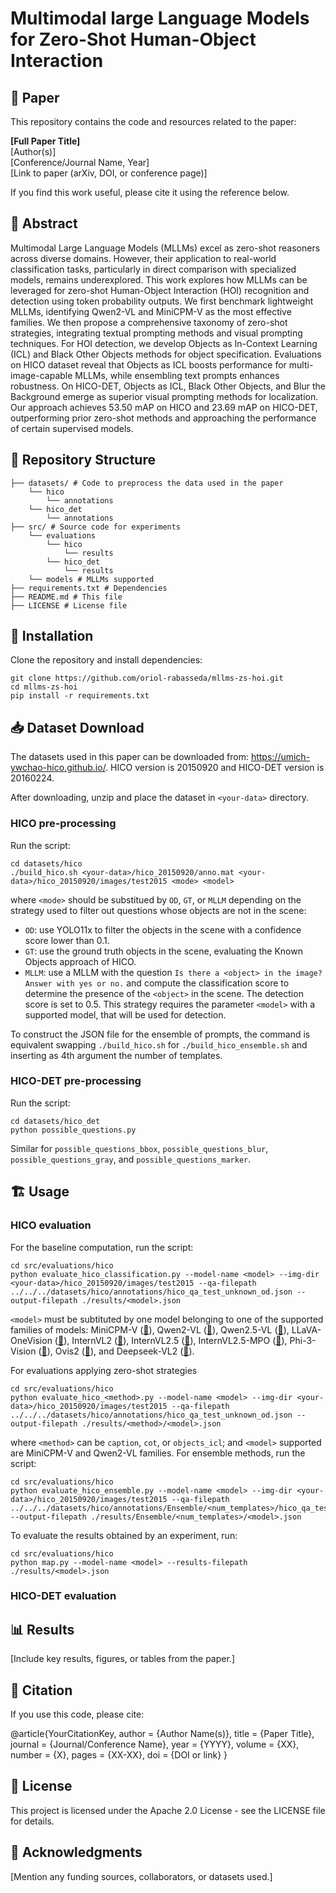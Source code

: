 # Multimodal large Language Models for Zero-Shot Human-Object Interaction

## 📄 Paper
This repository contains the code and resources related to the paper:  

**[Full Paper Title]**  
[Author(s)]  
[Conference/Journal Name, Year]  
[Link to paper (arXiv, DOI, or conference page)]  

If you find this work useful, please cite it using the reference below.  

## 📌 Abstract
Multimodal Large Language Models (MLLMs) excel as zero-shot reasoners across diverse domains. However, their application to real-world classification tasks, particularly in direct comparison with specialized models, remains underexplored. This work explores how MLLMs can be leveraged for zero-shot Human-Object Interaction (HOI) recognition and detection using token probability outputs. We first benchmark lightweight MLLMs, identifying Qwen2-VL and MiniCPM-V as the most effective families. We then propose a comprehensive taxonomy of zero-shot strategies, integrating textual prompting methods and visual prompting techniques. For HOI detection, we develop Objects as In-Context Learning (ICL) and Black Other Objects methods for object specification. Evaluations on HICO dataset reveal that Objects as ICL boosts performance for multi-image-capable MLLMs, while ensembling text prompts enhances robustness. On HICO-DET, Objects as ICL, Black Other Objects, and Blur the Background emerge as superior visual prompting methods for localization. Our approach achieves 53.50 mAP on HICO and 23.69 mAP on HICO-DET, outperforming prior zero-shot methods and approaching the performance of certain supervised models.

## 📂 Repository Structure
```
├── datasets/ # Code to preprocess the data used in the paper
    └── hico
        └── annotations
    └── hico_det
        └── annotations
├── src/ # Source code for experiments
    └── evaluations
        └── hico
            └── results
        └── hico_det
            └── results
    └── models # MLLMs supported
├── requirements.txt # Dependencies
├── README.md # This file
├── LICENSE # License file
```

## 🔧 Installation
Clone the repository and install dependencies:
```
git clone https://github.com/oriol-rabasseda/mllms-zs-hoi.git
cd mllms-zs-hoi
pip install -r requirements.txt
```

## 📥 Dataset Download
The datasets used in this paper can be downloaded from: https://umich-ywchao-hico.github.io/. HICO version is 20150920 and HICO-DET version is 20160224.

After downloading, unzip and place the dataset in `<your-data>` directory.

### HICO pre-processing
Run the script:
```
cd datasets/hico
./build_hico.sh <your-data>/hico_20150920/anno.mat <your-data>/hico_20150920/images/test2015 <mode> <model>
```
where `<mode>` should be substitued by `OD`, `GT`, or `MLLM` depending on the strategy used to filter out questions whose objects are not in the scene:
* `OD`: use YOLO11x to filter the objects in the scene with a confidence score lower than 0.1.
* `GT`: use the ground truth objects in the scene, evaluating the Known Objects approach of HICO.
* `MLLM`: use a MLLM with the question `Is there a <object> in the image? Answer with yes or no.` and compute the classification score to determine the presence of the `<object>` in the scene. The detection score is set to 0.5. This strategy requires the parameter `<model>` with a supported model, that will be used for detection.

To construct the JSON file for the ensemble of prompts, the command is equivalent swapping `./build_hico.sh` for `./build_hico_ensemble.sh` and inserting as 4th argument the number of templates.

### HICO-DET pre-processing
Run the script:
```
cd datasets/hico_det
python possible_questions.py
```

Similar for `possible_questions_bbox`, `possible_questions_blur`, `possible_questions_gray`, and `possible_questions_marker`.

## 🏗️ Usage
### HICO evaluation
For the baseline computation, run the script:
```
cd src/evaluations/hico
python evaluate_hico_classification.py --model-name <model> --img-dir <your-data>/hico_20150920/images/test2015 --qa-filepath ../../../datasets/hico/annotations/hico_qa_test_unknown_od.json --output-filepath ./results/<model>.json
```

`<model>` must be subtituted by one model belonging to one of the supported families of models: MiniCPM-V ([🤗](https://huggingface.co/collections/openbmb/multimodal-models-65d48fa84e358ce02a92d004)), Qwen2-VL ([🤗](https://huggingface.co/collections/Qwen/qwen2-vl-66cee7455501d7126940800d)), Qwen2.5-VL ([🤗](https://huggingface.co/collections/Qwen/qwen25-vl-6795ffac22b334a837c0f9a5)), LLaVA-OneVision ([🤗](https://huggingface.co/collections/llava-hf/llava-onevision-66bb1e9ce8856e210a7ed1fe)), InternVL2 ([🤗](https://huggingface.co/collections/OpenGVLab/internvl20-667d3961ab5eb12c7ed1463e)), InternVL2.5 ([🤗](https://huggingface.co/collections/OpenGVLab/internvl25-673e1019b66e2218f68d7c1c)), InternVL2.5-MPO ([🤗](https://huggingface.co/collections/OpenGVLab/internvl25-mpo-6753fed98cd828219b12f849)), Phi-3-Vision ([🤗](https://huggingface.co/collections/microsoft/phi-3-6626e15e9585a200d2d761e3)), Ovis2 ([🤗](https://huggingface.co/collections/AIDC-AI/ovis2-67ab36c7e497429034874464)), and Deepseek-VL2 ([🤗](https://huggingface.co/collections/deepseek-ai/deepseek-vl2-675c22accc456d3beb4613ab)).

For evaluations applying zero-shot strategies
```
cd src/evaluations/hico
python evaluate_hico_<method>.py --model-name <model> --img-dir <your-data>/hico_20150920/images/test2015 --qa-filepath ../../../datasets/hico/annotations/hico_qa_test_unknown_od.json --output-filepath ./results/<method>/<model>.json
```

where `<method>` can be `caption`, `cot`, or `objects_icl`; and `<model>` supported are MiniCPM-V and Qwen2-VL families. For ensemble methods, run the script:
```
cd src/evaluations/hico
python evaluate_hico_ensemble.py --model-name <model> --img-dir <your-data>/hico_20150920/images/test2015 --qa-filepath ../../../datasets/hico/annotations/Ensemble/<num_templates>/hico_qa_test_unknown_od.json --output-filepath ./results/Ensemble/<num_templates>/<model>.json
```

To evaluate the results obtained by an experiment, run:
```
cd src/evaluations/hico
python map.py --model-name <model> --results-filepath ./results/<model>.json
```

### HICO-DET evaluation

## 📊 Results
[Include key results, figures, or tables from the paper.]

## 📜 Citation
If you use this code, please cite:

@article{YourCitationKey,
  author    = {Author Name(s)},
  title     = {Paper Title},
  journal   = {Journal/Conference Name},
  year      = {YYYY},
  volume    = {XX},
  number    = {X},
  pages     = {XX-XX},
  doi       = {DOI or link}
}

## 📜 License
This project is licensed under the Apache 2.0 License - see the LICENSE file for details.

## 🤝 Acknowledgments
[Mention any funding sources, collaborators, or datasets used.]